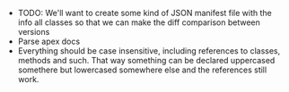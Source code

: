 * TODO: We'll want to create some kind of JSON manifest file with the info all classes so that we can make the diff
  comparison between versions
* Parse apex docs
* Everything should be case insensitive, including references to classes, methods and such. That way something can be
  declared uppercased somethere but lowercased somewhere else and the references still work.
